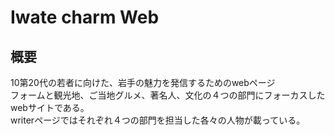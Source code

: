 # Iwate charm Web

## 概要
10第20代の若者に向けた、岩手の魅力を発信するためのwebページ  
フォームと観光地、ご当地グルメ、著名人、文化の４つの部門にフォーカスしたwebサイトである。  
writerページではそれぞれ４つの部門を担当した各々の人物が載っている。